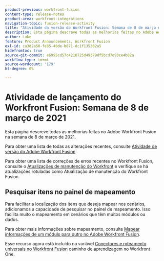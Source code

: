 ```yaml
---
product-previous: workfront-fusion
content-type: release-notes
product-area: workfront-integrations
navigation-topic: fusion-release-activity
title: "Atividade da versão do Workfront Fusion: Semana de 8 de março de 2021"
description: Esta página descreve todas as melhorias feitas no Adobe Workfront Fusion na semana de 8 de março de 2021.
author: Luke
feature: Product Announcements, Workfront Fusion
exl-id: ca3d2a50-fe85-46de-b871-dc1f135382a5
hidefromtoc: true
source-git-commit: e6995cd57c4210725d49379df5bcd7e93ce4b02a
workflow-type: tm+mt
source-wordcount: '179'
ht-degree: 0%

---
```


# Atividade de lançamento do Workfront Fusion: Semana de 8 de março de 2021

Esta página descreve todas as melhorias feitas no Adobe Workfront Fusion na semana de 8 de março de 2021.

Para obter uma lista de todas as alterações recentes, consulte [Atividade de versão do Adobe Workfront Fusion](../../../product-announcements/product-releases/fusion-release-activity/fusion-release-activity.md).

Para obter uma lista de correções de erros recentes no Workfront Fusion, consulte o [Atualizações de manutenção do Workfront](https://experienceleague.adobe.com/docs/workfront-known-issues/releases/current-updates.html) e verifique se há atualizações rotuladas como Atualização de manutenção do Workfront Fusion.

## Pesquisar itens no painel de mapeamento

Para facilitar a localização dos itens que deseja mapear nos cenários, adicionamos a capacidade de pesquisar no painel de mapeamento. Isso facilita muito o mapeamento em cenários que têm muitos módulos ou dados.

Para obter mais informações sobre mapeamento, consulte [Mapear informações de um módulo para outro no Adobe Workfront Fusion](../../../workfront-fusion/mapping/map-information-between-modules.md).

Esse recurso agora está incluído na variável [Conectores e roteamento universais no Workfront Fusion](https://one.workfront.com/s/learningpath4/universal-connectors-and-routing-in-fusion-MCNYZ474LYKNDSDE7PCZFB7CFR44) caminho de aprendizagem no Workfront One.
